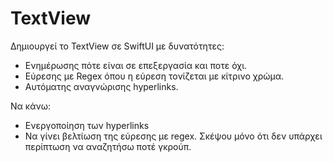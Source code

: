 # TextView

Δημιουργεί το TextView σε SwiftUI με δυνατότητες: 

- Ενημέρωσης πότε είναι σε επεξεργασία και ποτε όχι.
- Εύρεσης με Regex όπου η εύρεση τονίζεται με κίτρινο χρώμα.
- Αυτόματης αναγνώρισης hyperlinks.


Να κάνω:
- Ενεργοποίηση των hyperlinks
- Να γίνει βελτίωση της εύρεσης με regex. Σκέψου μόνο ότι  δεν υπάρχει περίπτωση να αναζητήσω ποτέ γκρούπ.

